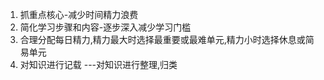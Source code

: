 1. 抓重点核心-减少时间精力浪费
2. 简化学习步骤和内容-逐步深入减少学习门槛
3. 合理分配每日精力,精力最大时选择最重要或最难单元,精力小时选择休息或简易单元
4. 对知识进行记载   ---对知识进行整理,归类






